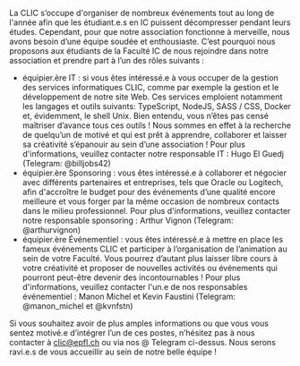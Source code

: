 La CLIC s’occupe d'organiser de nombreux événements tout au long de l'année afin que les étudiant.e.s en IC puissent décompresser pendant leurs études. Cependant, pour que notre association fonctionne à merveille, nous avons besoin d’une équipe soudée et enthousiaste. C’est pourquoi nous proposons aux étudiants de la Faculté IC de nous rejoindre dans notre association et prendre part à l’un des rôles suivants :

* équipier.ère IT : si vous êtes intéressé.e à vous occuper de la gestion des services informatiques CLIC, comme par exemple la gestion et le développement de notre site Web. Ces services emploient notamment les langages et outils suivants: TypeScript, NodeJS, SASS / CSS, Docker et, évidemment, le shell Unix. Bien entendu, vous n’êtes pas censé maîtriser d’avance tous ces outils ! Nous sommes en effet à la recherche de quelqu’un de motivé et qui est prêt à apprendre, collaborer et laisser sa créativité s’épanouir au sein d’une association ! Pour plus d'informations, veuillez contacter notre responsable IT : Hugo El Guedj (Telegram: @billjobs42)
* équipier.ère Sponsoring : vous êtes intéressé.e à collaborer et négocier avec différents partenaires et entreprises, tels que Oracle ou Logitech, afin d'accroître le budget pour des événements d’une qualité encore meilleure et vous forger par la même occasion de nombreux contacts dans le milieu professionnel. Pour plus d'informations, veuillez contacter notre responsable sponsoring : Arthur Vignon (Telegram: @arthurvignon)
* équipier.ère Événementiel : vous êtes intéressé.e à mettre en place les fameux événements CLIC et participer à l’organisation de l’animation au sein de votre Faculté. Vous pourrez d’autant plus laisser libre cours à votre créativité et proposer de nouvelles activités ou événements qui pourront peut-être devenir des incontournables ! Pour plus d'informations, veuillez contacter l'un.e de nos responsables événementiel : Manon Michel et Kevin Faustini (Telegram: @manon_michel et @kvnfstn)

Si vous souhaitez avoir de plus amples informations ou que vous vous sentez motivé.e d’intégrer l’un de ces postes, n’hésitez pas à nous contacter à clic@epfl.ch ou via nos @ Telegram ci-dessus. Nous serons ravi.e.s de vous accueillir au sein de notre belle équipe !
